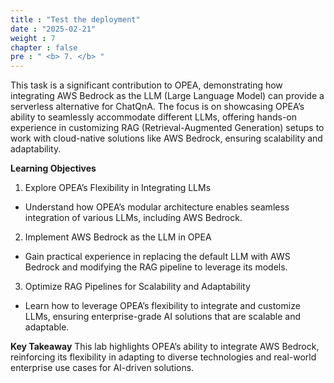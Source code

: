 ```yaml
---
title : "Test the deployment"
date : "2025-02-21"
weight : 7
chapter : false
pre : " <b> 7. </b> "
---
```

This task is a significant contribution to OPEA, demonstrating how integrating AWS Bedrock as the LLM (Large Language Model) can provide a serverless alternative for ChatQnA. The focus is on showcasing OPEA’s ability to seamlessly accommodate different LLMs, offering hands-on experience in customizing RAG (Retrieval-Augmented Generation) setups to work with cloud-native solutions like AWS Bedrock, ensuring scalability and adaptability.

**Learning Objectives**

1. Explore OPEA’s Flexibility in Integrating LLMs

+ Understand how OPEA’s modular architecture enables seamless integration of various LLMs, including AWS Bedrock.

2. Implement AWS Bedrock as the LLM in OPEA

+ Gain practical experience in replacing the default LLM with AWS Bedrock and modifying the RAG pipeline to leverage its models.

3. Optimize RAG Pipelines for Scalability and Adaptability

+ Learn how to leverage OPEA’s flexibility to integrate and customize LLMs, ensuring enterprise-grade AI solutions that are scalable and adaptable.

**Key Takeaway**
This lab highlights OPEA’s ability to integrate AWS Bedrock, reinforcing its flexibility in adapting to diverse technologies and real-world enterprise use cases for AI-driven solutions.